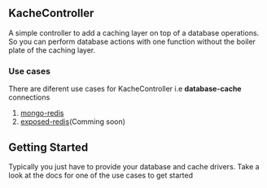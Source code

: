 ## KacheController
A simple controller to add a caching layer on top of a database operations.
So you can perform database actions with one function without the boiler plate of the caching layer.

### Use cases
There are diferent use cases for KacheController i.e
**database-cache** connections
1. [mongo-redis](mongo-redis/README.md)
2. [exposed-redis](#)(Comming soon)

## Getting Started
Typically you just have to provide your database and cache drivers.
Take a look at the docs for one of the use cases to get started